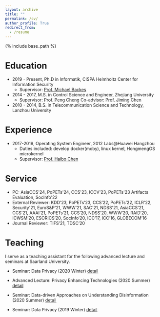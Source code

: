 ```yaml
---
layout: archive
title: ""
permalink: /cv/
author_profile: True
redirect_from:
  - /resume
---
```


{% include base_path %}

Education
======
* 2019 - Present, Ph.D in Informatik, CISPA Helmholtz Center for Information Security
  * Supervisor: [Prof. Michael Backes](https://cispa.saarland/people/backes/)
* 2014 - 2017, M.S. in Control Science and Engineer, Zhejiang University
  * Supervisor: [Prof. Peng Cheng](https://person.zju.edu.cn/cp) Co-advisor: [Prof. Jiming Chen](https://person.zju.edu.cn/en/jmchen)
* 2010 - 2014, B.S. in Telecommunication Science and Technology, Lanzhou University

Experience
======
* 2017-2019, Operating System Engineer, 2012 Labs@Huawei Hangzhou
  * Duties included: develop docker(moby), linux kernel, HongmengOS microkernel
  * Supervisor: [Prof. Haibo Chen](https://ipads.se.sjtu.edu.cn/pub/members/haibo_chen)

Service
======
* PC: AsiaCCS'24, PoPETs'24, CCS'23, ICCV'23, PoPETs'23 Artifacts Evaluation, SocInfo'22
* External Reviewer: KDD'23, PoPETs’23, CCS’22, PoPETs’22, ICLR'22, Security'21, EuroS&P'21, WWW'21, SAC'21, NDSS'21, AsiaCCS'21, CCS'21, AAAI'21, PoPETs’21, CCS’20, NDSS’20, WWW’20, RAID’20, ICWSM’20, ESORICS’20, SocInfo’20, ICC’17, ICC’16, GLOBECOM’16
* Journal Reviewer: TIFS'21, TDSC’20

Teaching
==
I serve as a teaching assistant for the following advanced lecture and seminars at Saarland University.

* Seminar: Data Privacy (2020 Winter) [detail](https://cms.cispa.saarland/dp2021/)

* Advanced Lecture: Privacy Enhancing Technologies (2020 Summer) [detail](https://cms.cispa.saarland/pets2020/)

* Seminar: Data-driven Approaches on Understanding Disinformation (2020 Summer) [detail](https://cms.cispa.saarland/daud2020/)

* Seminar: Data Privacy (2019 Winter) [detail](https://cms.cispa.saarland/dp2019/)

<!-- Skills
======
* Programming Language
  * Python
  * C/C++
  * Shell
  * Go
  * Java
  * Markdown
  * Latex
* Tools
  * Git
  * Docker
* DevOps
  * Jenkins CI
  * Test Automation
* Linux Kernel
* Data Mining
* Patent Writing -->

<!-- 
Publications
======
  <ul>{% for post in site.publications %}
    {% include archive-single-cv.html %}
  {% endfor %}</ul>
  
Talks
======
  <ul>{% for post in site.talks %}
    {% include archive-single-talk-cv.html %}
  {% endfor %}</ul>
  
Teaching
======
  <ul>{% for post in site.teaching %}
    {% include archive-single-cv.html %}
  {% endfor %}</ul>
  
Service and leadership
======
* Currently signed in to 43 different slack teams
 -->

